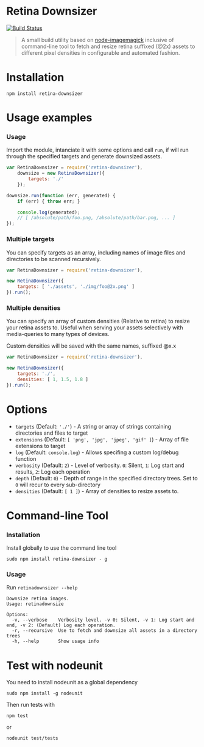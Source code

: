
# Retina Downsizer

[![Build Status](https://travis-ci.org/tancredi/node-retina-downsizer.png)](https://travis-ci.org/tancredi/node-retina-downsizer)

> A small build utility based on [node-imagemagick](https://github.com/rsms/node-imagemagick) inclusive of command-line tool to fetch and resize retina suffixed (@2x) assets to different pixel densities in configurable and automated fashion.

# Installation

``npm install retina-downsizer``

# Usage examples

### Usage

Import the module, intanciate it with some options and call `run`, if will run through the specified targets and generate downsized assets.

```javascript
var RetinaDownsizer = require('retina-downsizer'),
    downsize = new RetinaDownsizer({
        targets: './'
    });

downsize.run(function (err, generated) {
    if (err) { throw err; }

    console.log(generated);
    // [ /absolute/path/foo.png, /absolute/path/bar.png, ... ]
});
```

### Multiple targets

You can specify targets as an array, including names of image files and directories to be scanned recursively.

```javascript
var RetinaDownsizer = require('retina-downsizer'),

new RetinaDownsizer({
    targets: [ './assets', './img/foo@2x.png' ]
}).run();
```

### Multiple densities

You can specify an array of custom densities (Relative to retina) to resize your retina assets to.
Useful when serving your assets selectively with media-queries to many types of devices.

Custom densities will be saved with the same names, suffixed @x.x

```javascript
var RetinaDownsizer = require('retina-downsizer'),

new RetinaDownsizer({
    targets: './',
    densities: [ 1, 1.5, 1.8 ]
}).run();
```

# Options

* `targets` (Default: `'./'`) - A string or array of strings containing directories and files to target
* `extensions` (Default: `[ 'png', 'jpg', 'jpeg', 'gif' ]`) - Array of file extensions to target
* `log` (Default: `console.log`) - Allows specifing a custom log/debug function
* `verbosity` (Default: `2`) - Level of verbosity. `0`: Silent, `1`: Log start and results, `2`: Log each operation
* `depth` (Default: `0`) - Depth of range in the specified directory trees. Set to `0` will recur to every sub-directory
* `densities` (Default: `[ 1 ]`) - Array of densities to resize assets to.

# Command-line Tool

### Installation

Install globally to use the command line tool

```
sudo npm install retina-downsizer - g
```

### Usage

Run `retinadownsizer --help`

```
Downsize retina images.
Usage: retinadownsize

Options:
  -v, --verbose    Verbosity level. -v 0: Silent, -v 1: Log start and end, -v 2: (Default) Log each operation.
  -r, --recursive  Use to fetch and downsize all assets in a directory trees                                  
  -h, --help       Show usage info   
```

# Test with nodeunit

You need to install nodeunit as a global dependency

```
sudo npm install -g nodeunit
```

Then run tests with

```
npm test
```
or
```
nodeunit test/tests
```